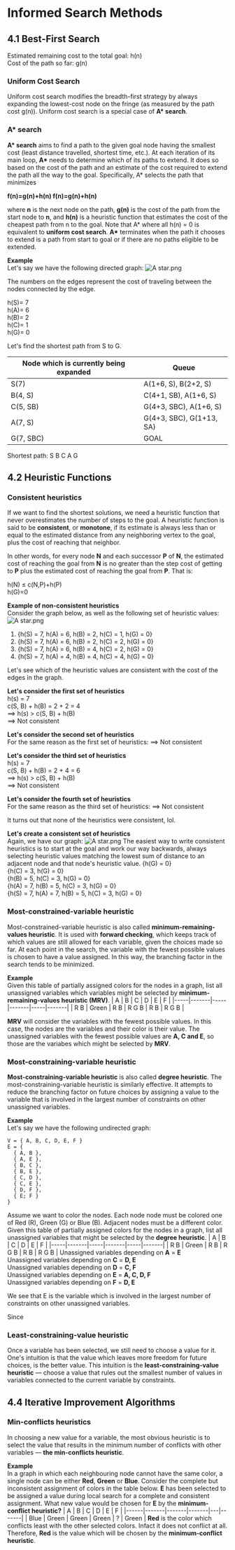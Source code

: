 # Informed Search Methods

## 4.1 Best-First Search

Estimated remaining cost to the total goal: h(n)\
Cost of the path so far: g(n)

### Uniform Cost Search
Uniform cost search modifies the breadth-first strategy by always expanding the lowest-cost node on the fringe (as measured by the path cost g(n)). Uniform cost search is a special case of **A\* search**.

### A* search
**A\* search** aims to find a path to the given goal node having the smallest cost (least distance travelled, shortest time, etc.). At each iteration of its main loop, **A\*** needs to determine which of its paths to extend. It does so based on the cost of the path and an estimate of the cost required to extend the path all the way to the goal. Specifically, A* selects the path that minimizes

**f(n)=g(n)+h(n) f(n)=g(n)+h(n)**

where **n** is the next node on the path, **g(n)** is the cost of the path from the start node to **n**, and **h(n)** is a heuristic function that estimates the cost of the cheapest path from n to the goal. Note that A* where all h(n) = 0 is equivalent to **uniform cost search**. **A\*** terminates when the path it chooses to extend is a path from start to goal or if there are no paths eligible to be extended.

**Example**\
Let's say we have the following directed graph:
![A star.png](https://cdn.steemitimages.com/DQmeXPb6Q96GzgfDKj2ymQUvpaR5rCTSBJUhcnC8P8cMQ8b/A%20star.png)

The numbers on the edges represent the cost of traveling between the nodes connected by the edge.

h(S)= 7\
h(A)= 6\
h(B)= 2\
h(C)= 1\
h(G)= 0

Let's find the shortest path from S to G.

| Node which is currently being expanded | Queue                    |
|----------------------------------------|--------------------------|
| S(7)                                   | A(1+6, S), B(2+2, S)     |
| B(4, S)                                | C(4+1, SB), A(1+6, S)    |
| C(5, SB)                               | G(4+3, SBC), A(1+6, S)   |
| A(7, S)                                | G(4+3, SBC), G(1+13, SA) |
| G(7, SBC)                              | GOAL                     |
Shortest path: S B C A G

## 4.2 Heuristic Functions

### Consistent heuristics
If we want to find the shortest solutions, we need a heuristic function that never overestimates the number of steps to the goal. A heuristic function is said to be **consistent**, or **monotone**, if its estimate is always less than or equal to the estimated distance from any neighboring vertex to the goal, plus the cost of reaching that neighbor.

In other words, for every node **N** and each successor **P** of **N**, the estimated cost of reaching the goal from **N** is no greater than the step cost of getting to **P** plus the estimated cost of reaching the goal from **P**. That is:

h(N) &le; c(N,P)+h(P)\
h(G)=0

**Example of non-consistent heuristics**\
Consider the graph below, as well as the following set of heuristic values:
![A star.png](https://cdn.steemitimages.com/DQmeXPb6Q96GzgfDKj2ymQUvpaR5rCTSBJUhcnC8P8cMQ8b/A%20star.png)
1. {h(S) = 7, h(A) = 6, h(B) = 2, h(C) = 1, h(G) = 0}
2. {h(S) = 7, h(A) = 6, h(B) = 2, h(C) = 2, h(G) = 0}
3. {h(S) = 7, h(A) = 6, h(B) = 4, h(C) = 2, h(G) = 0}
4. {h(S) = 7, h(A) = 4, h(B) = 4, h(C) = 4, h(G) = 0}

Let's see which of the heuristic values are consistent with the cost of the edges in the graph.

**Let's consider the first set of heuristics**\
h(s) = 7\
c(S, B) + h(B) = 2 + 2 = 4\
==> h(s) > c(S, B) + h(B)\
==> Not consistent

**Let's consider the second set of heuristics**\
For the same reason as the first set of heuristics:
==> Not consistent

**Let's consider the third set of heuristics**\
h(s) = 7\
c(S, B) + h(B) = 2 + 4 = 6\
==> h(s) > c(S, B) + h(B)\
==> Not consistent

**Let's consider the fourth set of heuristics**\
For the same reason as the third set of heuristics:
==> Not consistent

It turns out that none of the heuristics were consistent, lol.

**Let's create a consistent set of heuristics**\
Again, we have our graph:
![A star.png](https://cdn.steemitimages.com/DQmeXPb6Q96GzgfDKj2ymQUvpaR5rCTSBJUhcnC8P8cMQ8b/A%20star.png)
The easiest way to write consistent heuristics is to start at the goal and work our way backwards, always selecting heuristic values matching the lowest sum of distance to an adjacent node and that node's heuristic value.
{h(G) = 0}\
{h(C) = 3, h(G) = 0}\
{h(B) = 5, h(C) = 3, h(G) = 0}\
{h(A) = 7, h(B) = 5, h(C) = 3, h(G) = 0}\
{h(S) = 7, h(A) = 7, h(B) = 5, h(C) = 3, h(G) = 0}


### Most-constrained-variable heuristic
Most-constrained-variable heuristic is also called **minimum-remaining-values heuristic**. It is used with **forward checking**, which keeps track of which values are still allowed for each variable, given the choices made so far. At each point in the search, the variable with the fewest possible values is chosen to have a value assigned. In this way, the branching factor in the search tends to be minimized.

**Example**\
Given this table of partially assigned colors for the nodes in a graph, list all unassigned variables which variables might be selected by **minimum-remaining-values heuristic (MRV)**.
| A   | B     | C   | D     | E   | F     |
|-----|-------|-----|-------|-----|-------|
| R B | Green | R B | R G B | R B | R G B |

**MRV** will consider the variables with the fewest possible values. In this case, the nodes are the variables and their color is their value. The unassigned variables with the fewest possible values are **A, C and E**, so those are the variabes which might be selected by **MRV**.


### Most-constraining-variable heuristic
**Most-constraining-variable heuristic** is also called **degree heuristic**.
The most-constraining-variable heuristic is similarly effective. It attempts to reduce the branching factor on future choices by assigning a value to the variable that is involved in the largest number of constraints on other unassigned variables.

**Example**\
Let's say we have the following undirected graph:
```
V = { A, B, C, D, E, F }
E = {
  { A, B },
  { A, E },
  { B, C },
  { B, E },
  { C, D },
  { C, E },
  { D, F },
  { E; F }
}
```
Assume we want to color the nodes. Each node node must be colored one of Red (R), Green (G) or Blue (B). Adjacent nodes must be a different color. Given this table of partially assigned colors for the nodes in a graph, list all unassigned variables that might be selected by the **degree heuristic**.
| A   | B     | C   | D     | E   | F     |
|-----|-------|-----|-------|-----|-------|
| R B | Green | R B | R G B | R B | R G B |
Unassigned variables depending on **A** = **E**\
Unassigned variables depending on **C** = **D, E**\
Unassigned variables depending on **D** = **C, F**\
Unassigned variables depending on **E** = **A, C, D, F**\
Unassigned variables depending on **F** = **D, E**

We see that E is the variable which is involved in the largest number of constraints on other unassigned variables.

Since 

### Least-constraining-value heuristic
Once a variable has been selected, we still need to choose a value for it. One's intuition is that the value which leaves more freedom for future choices, is the better value. This intuition is the **least-constraining-value heuristic** — choose a value that rules out the smallest number of values in variables connected to the current variable by constraints.

## 4.4 Iterative Improvement Algorithms

### Min-conflicts heuristics
In choosing a new value for a variable, the most obvious heuristic is to select the value that results in the minimum number of conflicts with other variables — **the min-conflicts heuristic**.

**Example**\
In a graph in which each neighbouring node cannot have the same color, a single node can be either **Red**, **Green** or **Blue**. Consider the complete but inconsistent assignment of colors in the table below. **E** has been selected to be assigned a value during local search for a complete and consistent assignment. What new value would be chosen for **E** by the **minimum-conflict heuristic?**
| A    | B     | C     | D     | E | F     |
|------|-------|-------|-------|---|-------|
| Blue | Green | Green | Green | ? | Green |
**Red** is the color which conflicts least with the other selected colors. Infact it does not conflict at all. Therefore, **Red** is the value which will be chosen by the **minimum-conflict heuristic**.
